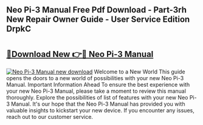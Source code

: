 ## Neo Pi-3 Manual Free Pdf Download - Part-3rh New Repair Owner Guide - User Service Edition DrpkC

# <h2><a href="http://cf11106.oget.top/?id=Neo+Pi-3+Manual">🔗Download New 👉🔴 Neo Pi-3 Manual</a></h2>

[![Neo Pi-3 Manual new download](https://i.imgur.com/5g1atiW.png)](http://cf11106.oget.top/?id=Neo+Pi-3+Manual)
Welcome to a New World This guide opens the doors to a new world of possibilities with your new Neo Pi-3 Manual. Important Information Ahead To ensure the best experience with your new Neo Pi-3 Manual, please take a moment to review this manual thoroughly. Explore the possibilities of list of features with your new Neo Pi-3 Manual. It's our hope that the Neo Pi-3 Manual has provided you with valuable insights to kickstart your new device. If you encounter any issues, reach out to our customer service.
